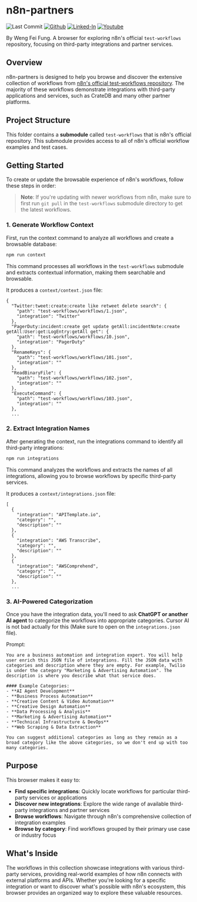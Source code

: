 # n8n-partners



![Last Commit](https://img.shields.io/github/last-commit/Siphon880gh/n8n-templates/main)
<a target="_blank" href="https://github.com/Siphon880gh" rel="nofollow"><img src="https://img.shields.io/badge/GitHub--blue?style=social&logo=GitHub" alt="Github" data-canonical-src="https://img.shields.io/badge/GitHub--blue?style=social&logo=GitHub" style="max-width:8.5ch;"></a>
<a target="_blank" href="https://www.linkedin.com/in/weng-fung/" rel="nofollow"><img src="https://img.shields.io/badge/LinkedIn-blue?style=flat&logo=linkedin&labelColor=blue" alt="Linked-In" data-canonical-src="https://img.shields.io/badge/LinkedIn-blue?style=flat&amp;logo=linkedin&amp;labelColor=blue" style="max-width:10ch;"></a>
<a target="_blank" href="https://www.youtube.com/@WayneTeachesCode/" rel="nofollow"><img src="https://img.shields.io/badge/Youtube-red?style=flat&logo=youtube&labelColor=red" alt="Youtube" data-canonical-src="https://img.shields.io/badge/Youtube-red?style=flat&amp;logo=youtube&amp;labelColor=red" style="max-width:10ch;"></a>

By Weng Fei Fung. A browser for exploring n8n's official `test-workflows` repository, focusing on third-party integrations and partner services.

## Overview

n8n-partners is designed to help you browse and discover the extensive collection of workflows from [n8n's official test-workflows repository](https://github.com/n8n-io/test-workflows). The majority of these workflows demonstrate integrations with third-party applications and services, such as CrateDB and many other partner platforms.

## Project Structure

This folder contains a **submodule** called `test-workflows` that is n8n's official repository. This submodule provides access to all of n8n's official workflow examples and test cases.

## Getting Started

To create or update the browsable experience of n8n's workflows, follow these steps in order:

> **Note**: If you're updating with newer workflows from n8n, make sure to first run `git pull` in the `test-workflows` submodule directory to get the latest workflows.

### 1. Generate Workflow Context
First, run the context command to analyze all workflows and create a browsable database:

```bash
npm run context
```

This command processes all workflows in the `test-workflows` submodule and extracts contextual information, making them searchable and browsable.

It produces a `context/context.json` file:
```
{
  "Twitter:tweet:create:create like retweet delete search": {
    "path": "test-workflows/workflows/1.json",
    "integration": "Twitter"
  },
  "PagerDuty:incident:create get update getAll:incidentNote:create getAll:User:get:LogEntry:getAll get": {
    "path": "test-workflows/workflows/10.json",
    "integration": "PagerDuty"
  },
  "RenameKeys": {
    "path": "test-workflows/workflows/101.json",
    "integration": ""
  },
  "ReadBinaryFile": {
    "path": "test-workflows/workflows/102.json",
    "integration": ""
  },
  "ExecuteCommand": {
    "path": "test-workflows/workflows/103.json",
    "integration": ""
  },
  ...
```

### 2. Extract Integration Names
After generating the context, run the integrations command to identify all third-party integrations:

```bash
npm run integrations
```

This command analyzes the workflows and extracts the names of all integrations, allowing you to browse workflows by specific third-party services.

It produces a `context/integrations.json` file:
```
[
  {
    "integration": "APITemplate.io",
    "category": "",
    "description": ""
  },
  {
    "integration": "AWS Transcribe",
    "category": "",
    "description": ""
  },
  {
    "integration": "AWSComprehend",
    "category": "",
    "description": ""
  },
  ...
```

### 3. AI-Powered Categorization
Once you have the integration data, you'll need to ask **ChatGPT or another AI agent** to categorize the workflows into appropriate categories. Cursor AI is not bad actually for this (Make sure to open on the `integrations.json` file).

Prompt:
```
You are a business automation and integration expert. You will help user enrich this JSON file of integrations. Fill the JSON data with categories and description where they are empty. For example, Twilio is under the category "Marketing & Advertising Automation". The description is where you describe what that service does.

#### Example Categories:
- **AI Agent Development**
- **Business Process Automation**
- **Creative Content & Video Automation**
- **Creative Design Automation**
- **Data Processing & Analysis**
- **Marketing & Advertising Automation**
- **Technical Infrastructure & DevOps**
- **Web Scraping & Data Extraction**

You can suggest additional categories as long as they remain as a broad category like the above categories, so we don't end up with too many categories.
```

## Purpose

This browser makes it easy to:

- **Find specific integrations**: Quickly locate workflows for particular third-party services or applications
- **Discover new integrations**: Explore the wide range of available third-party integrations and partner services
- **Browse workflows**: Navigate through n8n's comprehensive collection of integration examples
- **Browse by category**: Find workflows grouped by their primary use case or industry focus

## What's Inside

The workflows in this collection showcase integrations with various third-party services, providing real-world examples of how n8n connects with external platforms and APIs. Whether you're looking for a specific integration or want to discover what's possible with n8n's ecosystem, this browser provides an organized way to explore these valuable resources.
